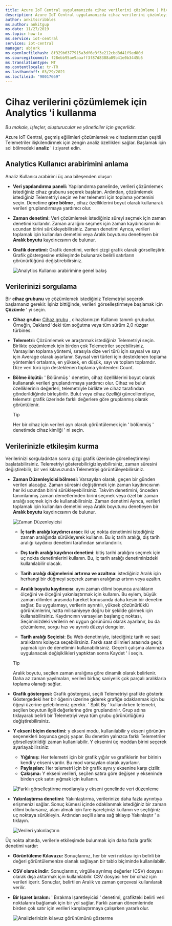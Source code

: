 ```yaml
---
title: Azure IoT Central uygulamanızda cihaz verilerini çözümleme | Microsoft Docs
description: Azure IoT Central uygulamanızda cihaz verilerini çözümleyin.
author: ankitscribbles
ms.author: ankitgup
ms.date: 11/27/2019
ms.topic: how-to
ms.service: iot-central
services: iot-central
manager: abjork
ms.openlocfilehash: 8f329b6377915a3df6e3f3e212cbd8d41f9ed80d
ms.sourcegitcommit: f28ebb95ae9aaaff3f87d8388a09b41e0b3445b5
ms.translationtype: MT
ms.contentlocale: tr-TR
ms.lasthandoff: 03/29/2021
ms.locfileid: "90017669"
---
```

# <a name="how-to-use-analytics-to-analyze-device-data"></a>Cihaz verilerini çözümlemek için Analytics 'i kullanma

*Bu makale, işleçler, oluşturucular ve yöneticiler için geçerlidir.*

Azure IoT Central, geçmiş eğilimleri çözümlemek ve cihazlarınızdan çeşitli Telemetriler ilişkilendirmek için zengin analiz özellikleri sağlar. Başlamak için sol bölmedeki **analiz** ' i ziyaret edin.

## <a name="understanding-the-analytics-ui"></a>Analytics Kullanıcı arabirimini anlama
Analiz Kullanıcı arabirimi üç ana bileşenden oluşur:
- **Veri yapılandırma paneli:** Yapılandırma panelinde, verileri çözümlemek istediğiniz cihaz grubunu seçerek başlatın. Ardından, çözümlemek istediğiniz Telemetriyi seçin ve her telemetri için toplama yöntemini seçin. Denetime **göre bölme** , cihaz özelliklerini boyut olarak kullanarak verileri gruplandırmaya yardımcı olur.

- **Zaman denetimi:** Veri çözümlemek istediğiniz süreyi seçmek için zaman denetimi kullanılır. Zaman aralığını seçmek için zaman kaydırıcısının iki ucundan birini sürükleyebilirsiniz. Zaman denetimi Ayrıca, verileri toplamak için kullanılan demetini veya Aralık boyutunu denetleyen bir **Aralık boyutu** kaydırıcısının de bulunur. 

- **Grafik denetimi:** Grafik denetimi, verileri çizgi grafik olarak görselleştirir. Grafik göstergesine etkileşimde bulunarak belirli satırların görünürlüğünü değiştirebilirsiniz. 


  ![Analytics Kullanıcı arabirimine genel bakış](media/howto-create-analytics/analyticsui.png)


## <a name="querying-your-data"></a>Verilerinizi sorgulama

Bir **cihaz grubunu** ve çözümlemek istediğiniz Telemetriyi seçerek başlamanız gerekir. İşiniz bittiğinde, verileri görselleştirmeye başlamak için **Çözümle** ' yi seçin.

- **Cihaz grubu:** [Cihaz grubu](tutorial-use-device-groups.md) , cihazlarınızın Kullanıcı tanımlı grubudur. Örneğin, Oakland 'deki tüm soğutma veya tüm sürüm 2,0 rüzgar türbines.

- **Telemetri:** Çözümlemek ve araştırmak istediğiniz Telemetriyi seçin. Birlikte çözümlemek için birden çok Telemetriler seçebilirsiniz. Varsayılan toplama yöntemi, sırasıyla dize veri türü için sayısal ve sayı için Average olarak ayarlanır. Sayısal veri türleri için desteklenen toplama yöntemleri ortalama, en yüksek, en düşük, sayı ve toplam toplamdır.  Dize veri türü için desteklenen toplama yöntemleri Count.

- **Bölme ölçütü:** ' Bölünmüş ' denetim, cihaz özelliklerini boyut olarak kullanarak verileri gruplandırmaya yardımcı olur. Cihaz ve bulut özelliklerinin değerleri, telemetriyle birlikte ve cihaz tarafından gönderildiğinde birleştirilir. Bulut veya cihaz özelliği güncellendiyse, telemetri grafik üzerinde farklı değerlere göre gruplanmış olarak görüntülenir.

    > [!TIP]
    > Her bir cihaz için verileri ayrı olarak görüntülemek için ' bölünmüş ' denetimde cihaz kimliği ' ni seçin.

## <a name="interacting-with-your-data"></a>Verilerinizle etkileşim kurma

Verilerinizi sorguladıktan sonra çizgi grafik üzerinde görselleştirmeyi başlatabilirsiniz. Telemetriyi gösterebilir/gizleyebilirsiniz, zaman süresini değiştirebilir, bir veri kılavuzunda Telemetriyi görüntüleyebilirsiniz.

- **Zaman Düzenleyicisi bölmesi:** Varsayılan olarak, geçen bir günden verileri alacağız. Zaman süresini değiştirmek için zaman kaydırıcısının her iki ucundan birini sürükleyebilirsiniz. Takvim denetimini, önceden tanımlanmış zaman demetlerinden birini seçmek veya özel bir zaman aralığı seçmek için de kullanabilirsiniz. Zaman denetimi Ayrıca, verileri toplamak için kullanılan demetini veya Aralık boyutunu denetleyen bir **Aralık boyutu** kaydırıcısının de bulunur.

    ![Zaman Düzenleyicisi](media/howto-create-analytics/timeeditorpanel.png)

    - **İç tarih aralığı kaydırıcı aracı**: iki uç nokta denetimini istediğiniz zaman aralığında sürükleyerek kullanın. Bu iç tarih aralığı, dış tarih aralığı kaydırıcı denetimi tarafından sınırlandırılır.
    
   
    - **Dış tarih aralığı kaydırıcı denetimi**: bitiş tarihi aralığını seçmek için uç nokta denetimlerini kullanın. Bu, iç tarih aralığı denetiminizdeki kullanılabilir olacak.

    - **Tarih aralığı düğmelerini artırma ve azaltma**: istediğiniz Aralık için herhangi bir düğmeyi seçerek zaman aralığınızı artırın veya azaltın.

    - **Aralık boyutu kaydırıcısı**: aynı zaman dilimi boyunca aralıkların ölçeğini ve ölçeğini yakınlaştırmak için kullanın. Bu eylem, büyük zaman dilimleri arasında hareket konusunda daha kesin bir denetim sağlar. Bu uygulamayı, verilerin ayrıntılı, yüksek çözünürlüklü görünümlerini, hatta milisaniyeye doğru bir şekilde görmek için kullanabilirsiniz. Kaydırıcının varsayılan başlangıç noktası, Seçiminizdeki verilerin en uygun görünümü olarak ayarlanır, bu da çözümleme, sorgu hızı ve ayrıntı düzeyi dengeler.
    
    - **Tarih aralığı Seçicisi**: Bu Web denetimiyle, istediğiniz tarih ve saat aralıklarını kolayca seçebilirsiniz. Farklı saat dilimleri arasında geçiş yapmak için de denetimini kullanabilirsiniz. Geçerli çalışma alanınıza uygulanacak değişiklikleri yaptıktan sonra Kaydet ' i seçin.

    > [!TIP]
    > Aralık boyutu, seçilen zaman aralığına göre dinamik olarak belirlenir. Daha az zaman yayılmaları, verileri birkaç saniyelik çok parçalı aralıklarla toplama olanağı sağlar.


- **Grafik göstergesi:** Grafik göstergesi, seçili Telemetriyi grafikte gösterir. Göstergedeki her bir öğenin üzerine giderek grafiğe odaklanmak için bu öğeyi üzerine gelebilmeniz gerekir. ' Split By ' kullanılırken telemetri, seçilen boyutun ilgili değerlerine göre gruplandırılır. Grup adına tıklayarak belirli bir Telemetriyi veya tüm grubu görünürlüğünü değiştirebilirsiniz.  


- **Y ekseni biçim denetimi:** y ekseni modu, kullanılabilir y ekseni görünüm seçenekleri boyunca geçiş yapar. Bu denetim yalnızca farklı Telemetriler görselleştirildiği zaman kullanılabilir. Y eksenini üç moddan birini seçerek ayarlayabilirsiniz:

    - **Yığılmış:** Her telemetri için bir grafik yığılır ve grafiklerin her birinin kendi y ekseni vardır. Bu mod varsayılan olarak ayarlanır.
    - **Paylaşılan:** Her telemetri için bir grafik aynı y eksenine karşı çizilir.
    - **Çakışma:** Y ekseni verileri, seçilen satıra göre değişen y ekseninde birden çok satırı yığmak için kullanın.

  ![Farklı görselleştirme modlarıyla y ekseni genelinde veri düzenleme](media/howto-create-analytics/yaxiscontrol.png)

- **Yakınlaştırma denetimi:** Yakınlaştırma, verilerinize daha fazla ayrıntıya erişmenizi sağlar. Sonuç kümesi içinde odaklanmak istediğiniz bir zaman dilimi bulursanız, alanı almak için fare işaretçinizi kullanın ve seçtiğiniz uç noktaya sürükleyin. Ardından seçili alana sağ tıklayıp Yakınlaştır ' a tıklayın.

  ![Verileri yakınlaştırın](media/howto-create-analytics/zoom.png)

Üç nokta altında, verilerle etkileşimde bulunmak için daha fazla grafik denetimi vardır:

- **Görüntüleme Kılavuzu:** Sonuçlarınız, her bir veri noktası için belirli bir değeri görüntülemenize olanak sağlayan bir tablo biçiminde kullanılabilir.

- **CSV olarak indir:** Sonuçlarınız, virgülle ayrılmış değerler (CSV) dosyası olarak dışa aktarmak için kullanılabilir. CSV dosyası her bir cihaz için verileri içerir. Sonuçlar, belirtilen Aralık ve zaman çerçevesi kullanılarak verilir. 

- **Bir Işaret bırakın:** ' Bırakma Işaretleyicisi ' denetimi, grafikteki belirli veri noktalarını bağlamak için bir yol sağlar. Farklı zaman dönemlerinde birden çok satır için verileri karşılaştırmaya çalışırken yararlı olur.

  ![Analizlerinizin kılavuz görünümünü gösterme](media/howto-create-analytics/additionalchartcontrols.png)

